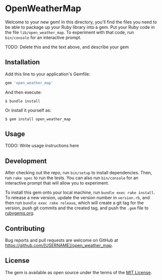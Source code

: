 # OpenWeatherMap

Welcome to your new gem! In this directory, you'll find the files you need to be able to package up your Ruby library into a gem. Put your Ruby code in the file `lib/open_weather_map`. To experiment with that code, run `bin/console` for an interactive prompt.

TODO: Delete this and the text above, and describe your gem

## Installation

Add this line to your application's Gemfile:

```ruby
gem 'open_weather_map'
```

And then execute:

    $ bundle install

Or install it yourself as:

    $ gem install open_weather_map

## Usage

TODO: Write usage instructions here

## Development

After checking out the repo, run `bin/setup` to install dependencies. Then, run `rake spec` to run the tests. You can also run `bin/console` for an interactive prompt that will allow you to experiment.

To install this gem onto your local machine, run `bundle exec rake install`. To release a new version, update the version number in `version.rb`, and then run `bundle exec rake release`, which will create a git tag for the version, push git commits and the created tag, and push the `.gem` file to [rubygems.org](https://rubygems.org).

## Contributing

Bug reports and pull requests are welcome on GitHub at https://github.com/[USERNAME]/open_weather_map.

## License

The gem is available as open source under the terms of the [MIT License](https://opensource.org/licenses/MIT).
